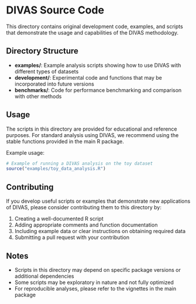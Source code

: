 # DIVAS Source Code

This directory contains original development code, examples, and scripts that demonstrate the usage and capabilities of the DIVAS methodology.

## Directory Structure

- **examples/**: Example analysis scripts showing how to use DIVAS with different types of datasets
- **development/**: Experimental code and functions that may be incorporated into future versions
- **benchmarks/**: Code for performance benchmarking and comparison with other methods

## Usage

The scripts in this directory are provided for educational and reference purposes. For standard analysis using DIVAS, we recommend using the stable functions provided in the main R package.

Example usage:
```R
# Example of running a DIVAS analysis on the toy dataset
source("examples/toy_data_analysis.R")
```

## Contributing

If you develop useful scripts or examples that demonstrate new applications of DIVAS, please consider contributing them to this directory by:

1. Creating a well-documented R script
2. Adding appropriate comments and function documentation
3. Including example data or clear instructions on obtaining required data
4. Submitting a pull request with your contribution

## Notes

- Scripts in this directory may depend on specific package versions or additional dependencies
- Some scripts may be exploratory in nature and not fully optimized
- For reproducible analyses, please refer to the vignettes in the main package 